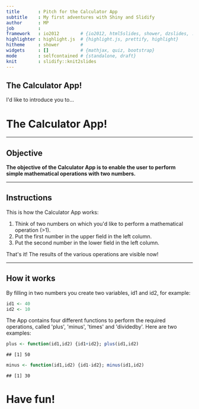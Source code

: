 ```yaml
---
title       : Pitch for the Calculator App
subtitle    : My first adventures with Shiny and Slidify
author      : MP
job         : 
framework   : io2012        # {io2012, html5slides, shower, dzslides, ...}
highlighter : highlight.js  # {highlight.js, prettify, highlight}
hitheme     : shower        # 
widgets     : []            # {mathjax, quiz, bootstrap}
mode        : selfcontained # {standalone, draft}
knit        : slidify::knit2slides
---
```


## The Calculator App!

I'd like to introduce you to...

# The Calculator App!

---

## Objective

**The objective of the Calculator App is to enable the user to perform simple mathematical operations with two numbers.**

---

## Instructions

This is how the Calculator App works:

1. Think of two numbers on which you'd like to perform a mathematical operation (>1).
2. Put the first number in the upper field in the left column.
3. Put the second number in the lower field in the left column.

That's it! The results of the various operations are visible now!

---

## How it works

By filling in two numbers you create two variables, id1 and id2, for example:


```r
id1 <- 40
id2 <- 10
```

The App contains four different functions to perform the required operations, called 'plus', 'minus', 
'times' and 'dividedby'. Here are two examples:


```r
plus <- function(id1,id2) {id1+id2}; plus(id1,id2)
```

```
## [1] 50
```

```r
minus <- function(id1,id2) {id1-id2}; minus(id1,id2)
```

```
## [1] 30
```

# Have fun!




